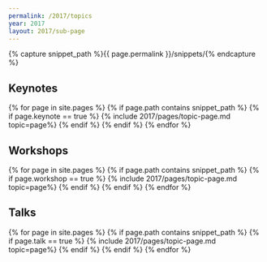 ```yaml
---
permalink: /2017/topics
year: 2017
layout: 2017/sub-page
---
```

{% capture snippet_path %}{{ page.permalink }}/snippets/{% endcapture %}

<div class="container" id="topics">



<section class="main-content text-center" id="topic-keynotes">
<h2>Keynotes</h2>

{% for page in site.pages %}
{% if page.path contains snippet_path %}
{% if page.keynote == true %}
 {% include 2017/pages/topic-page.md  topic=page%}
{% endif %}
{% endif %}
{% endfor %}

</section>

<section class="main-content text-center" id="topic-workshops">
<h2>Workshops</h2>

{% for page in site.pages %}
{% if page.path contains snippet_path %}
{% if page.workshop == true %}
 {% include 2017/pages/topic-page.md  topic=page%}
{% endif %}
{% endif %}
{% endfor %}

</section>

<section class="main-content text-center" id="topic-talks">
<h2>Talks</h2>

{% for page in site.pages %}
{% if page.path contains snippet_path %}
{% if page.talk == true %}
 {% include 2017/pages/topic-page.md  topic=page%}
{% endif %}
{% endif %}
{% endfor %}

</section>
</div>
